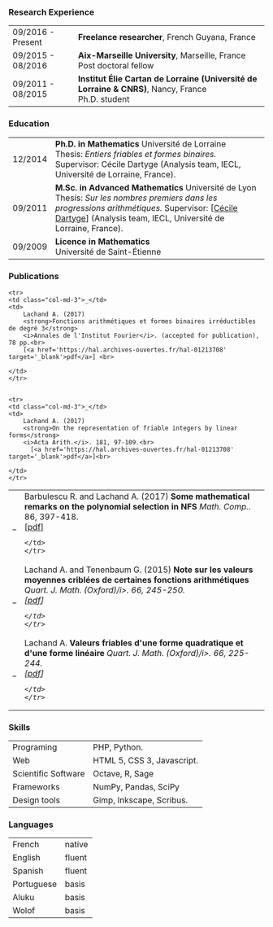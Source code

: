 <h3> <a class="smaller" name="Research Experience"><i class="fa fa-chevron-right smaller"></i></a> Research Experience </h3>

<table class="table table-hover">
<tr>
  <td class='col-md-3'>09/2016 - Present</td>
  <td>
    <strong>Freelance researcher</strong>, French Guyana, France  </td>
</tr>
<tr>
  <td class='col-md-3'>09/2015 - 08/2016</td>
  <td>
    <strong>Aix-Marseille University</strong>, Marseille, France <br/>
 Post doctoral fellow  </td>
</tr>
<tr>
  <td class='col-md-3'>09/2011 - 08/2015</td>
  <td>
    <strong>Institut Élie Cartan de Lorraine 
(Université de Lorraine & CNRS)</strong>, Nancy, France <br/>
 Ph.D. student  </td>
</tr>
</table>


<h3> <a class="smaller" name="Education"><i class="fa fa-chevron-right smaller"></i></a> Education </h3>


<table class="table table-hover">
  <tr>
    <td class="col-md-3">12/2014</td>
    <td>
        <strong>Ph.D. in Mathematics</strong>
        Université de Lorraine <br/>
       	Thesis: <i>Entiers friables et formes binaires.</i>
    Supervisor: Cécile Dartyge (Analysis team, IECL, Université de Lorraine, France).
    </td>
  </tr>

  <tr>
    <td class="col-md-3">09/2011</td>
    <td>
        <strong>M.Sc. in Advanced Mathematics</strong>
          Université de Lyon <br/>
       	Thesis: <i>Sur les nombres premiers dans les progressions arithmétiques.</i>
    Supervisor: [<a href='https://http://www.iecl.univ-lorraine.fr/~Cecile.Dartyge/'>Cécile Dartyge</a>] (Analysis team, IECL, Université de Lorraine, France).
    </td>
  </tr>
  <tr>
    <td class="col-md-3">09/2009</td>
    <td>
        <strong>Licence in Mathematics</strong>
                 <br>
      Université de Saint-Étienne
    </td>
  </tr>
</table>



<h3> <a class="smaller" name="Publications"><i class="fa fa-chevron-right smaller"></i></a> Publications </h3>


<table class="table table-hover">

    <tr>
    <td class="col-md-3">_</td>
    <td>
        Lachand A. (2017)
        <strong>Fonctions arithmétiques et formes binaires irréductibles de degré 3</strong>
        <i>Annales de l'Institut Fourier</i>. (accepted for publication), 78 pp.<br>
        [<a href='https://hal.archives-ouvertes.fr/hal-01213708' target='_blank'>pdf</a>] <br>
        
    </td>
    </tr>
    

    <tr>
    <td class="col-md-3">_</td>
    <td>
        Lachand A. (2017)
        <strong>On the representation of friable integers by linear forms</strong>
        <i>Acta Arith.</i>. 181, 97-109.<br>
          [<a href='https://hal.archives-ouvertes.fr/hal-01213708' target='_blank'>pdf</a>]<br>
        
    </td>
    </tr>

   <tr>
    <td class="col-md-3">_</td>
    <td>
        Barbulescu R. and Lachand A. (2017)
        <strong>Some mathematical remarks on the polynomial selection in NFS</strong>
        <i>Math. Comp.</i>. 86, 397-418.<br>
          [<a href='https://hal.archives-ouvertes.fr/hal-01213708' target='_blank'>pdf</a>]<br>
        
    </td>
    </tr>
    
  <tr>
    <td class="col-md-3">_</td>
    <td>
        Lachand A. and Tenenbaum G. (2015)
        <strong>Note sur les valeurs moyennes criblées de certaines fonctions arithmétiques</strong>
        <i>Quart. J. Math. (Oxford)/i>. 66, 245-250.<br>
          [<a href='https://hal.archives-ouvertes.fr/hal-01213708' target='_blank'>pdf</a>]<br>
        
    </td>
    </tr>
 <tr>
    <td class="col-md-3">_</td>
    <td>
        Lachand A.
        <strong>Valeurs friables d'une forme quadratique et d'une forme linéaire</strong>
        <i>Quart. J. Math. (Oxford)/i>. 66, 225-244.<br>
          [<a href='https://hal.archives-ouvertes.fr/hal-01213708' target='_blank'>pdf</a>]<br>
        
    </td>
    </tr>
</table>


<h3> <a class="smaller" name="Skills"><i class="fa fa-chevron-right smaller"></i></a> Skills </h3>

<table class="table table-hover">
<tr>
  <td class='col-md-2'>Programing</td>
  <td markdown="1">
PHP, Python.
  </td>
</tr>
<tr>
  <td class='col-md-2'>Web</td>
  <td markdown="1">
HTML 5, CSS 3, Javascript.
  </td>
</tr>
<tr>
  <td class='col-md-2'>Scientific Software</td>
  <td markdown="1">
Octave, R, Sage
  </td>
</tr>
<tr>
  <td class='col-md-2'>Frameworks</td>
  <td markdown="1">
NumPy, Pandas, SciPy
  </td>
</tr>

<tr>
  <td class='col-md-2'>Design tools</td>
  <td markdown="1">
Gimp, Inkscape, Scribus.
  </td>
</tr>
</table>


<h3> <a class="smaller" name="Languages"><i class="fa fa-chevron-right smaller"></i></a> Languages </h3>

<table class="table table-hover">
<tr>
  <td class='col-md-2'>French</td>
  <td markdown="1">
native
  </td>
</tr>
<tr>
  <td class='col-md-2'>English</td>
  <td markdown="1">
fluent
  </td>
</tr>
<tr>
  <td class='col-md-2'>Spanish</td>
  <td markdown="1">
fluent
  </td>
</tr>
<tr>
  <td class='col-md-2'>Portuguese</td>
  <td markdown="1">
basis
  </td>
</tr>
<tr>
  <td class='col-md-2'>Aluku</td>
  <td markdown="1">
basis
  </td>
</tr>
<tr>
  <td class='col-md-2'>Wolof</td>
  <td markdown="1">
basis
  </td>
</tr>
</table>

